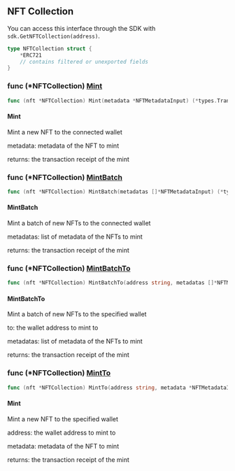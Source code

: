 
## NFT Collection
You can access this interface through the SDK with `sdk.GetNFTCollection(address)`.


```go
type NFTCollection struct {
    *ERC721
    // contains filtered or unexported fields
}
```

### func \(\*NFTCollection\) [Mint](<https://github.com/thirdweb-dev/go-sdk/blob/master/pkg/thirdweb/nft_collection.go#L42>)

```go
func (nft *NFTCollection) Mint(metadata *NFTMetadataInput) (*types.Transaction, error)
```

#### Mint

Mint a new NFT to the connected wallet

metadata: metadata of the NFT to mint

returns: the transaction receipt of the mint

### func \(\*NFTCollection\) [MintBatch](<https://github.com/thirdweb-dev/go-sdk/blob/master/pkg/thirdweb/nft_collection.go#L81>)

```go
func (nft *NFTCollection) MintBatch(metadatas []*NFTMetadataInput) (*types.Transaction, error)
```

#### MintBatch

Mint a batch of new NFTs to the connected wallet

metadatas: list of metadata of the NFTs to mint

returns: the transaction receipt of the mint

### func \(\*NFTCollection\) [MintBatchTo](<https://github.com/thirdweb-dev/go-sdk/blob/master/pkg/thirdweb/nft_collection.go#L95>)

```go
func (nft *NFTCollection) MintBatchTo(address string, metadatas []*NFTMetadataInput) (*types.Transaction, error)
```

#### MintBatchTo

Mint a batch of new NFTs to the specified wallet

to: the wallet address to mint to

metadatas: list of metadata of the NFTs to mint

returns: the transaction receipt of the mint

### func \(\*NFTCollection\) [MintTo](<https://github.com/thirdweb-dev/go-sdk/blob/master/pkg/thirdweb/nft_collection.go#L56>)

```go
func (nft *NFTCollection) MintTo(address string, metadata *NFTMetadataInput) (*types.Transaction, error)
```

#### Mint

Mint a new NFT to the specified wallet

address: the wallet address to mint to

metadata: metadata of the NFT to mint

returns: the transaction receipt of the mint
